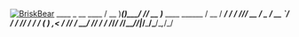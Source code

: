 [![BriskBear](https://dc-dynamic-marketing.com/polar-bear.svg)](https://github.com/briskbear)
    ____       _      __   ____
   / __ )_____(_)____/ /__/ __ )___  ____ ______
  / __  / ___/ / ___/ //_/ __  / _ \/ __ `/ ___/
 / /_/ / /  / (__  ) ,< / /_/ /  __/ /_/ / /
/_____/_/  /_/____/_/|_/_____/\___/\__,_/_/
